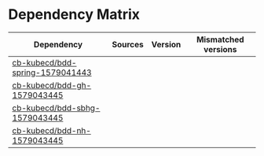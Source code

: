 # Dependency Matrix

Dependency | Sources | Version | Mismatched versions
---------- | ------- | ------- | -------------------
[cb-kubecd/bdd-spring-1579041443](https://github.com/cb-kubecd/bdd-spring-1579041443.git) |  | []() | 
[cb-kubecd/bdd-gh-1579043445](https://github.com/cb-kubecd/bdd-gh-1579043445.git) |  | []() | 
[cb-kubecd/bdd-sbhg-1579043445](https://github.com/cb-kubecd/bdd-sbhg-1579043445.git) |  | []() | 
[cb-kubecd/bdd-nh-1579043445](https://github.com/cb-kubecd/bdd-nh-1579043445.git) |  | []() | 

